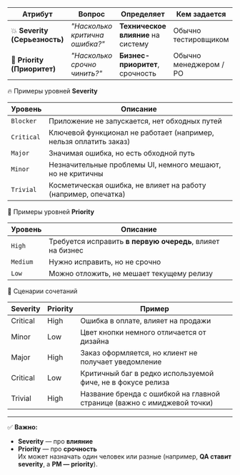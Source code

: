 
| Атрибут                       | Вопрос                         | Определяет                         | Кем задается           |
| ----------------------------- | ------------------------------ | ---------------------------------- | ---------------------- |
| 💥 **Severity (Серьезность)** | _"Насколько критична ошибка?"_ | **Техническое влияние** на систему | Обычно тестировщиком   |
| 🚦 **Priority (Приоритет)**   | _"Насколько срочно чинить?"_   | **Бизнес-приоритет**, срочность    | Обычно менеджером / PO |
🔥 Примеры уровней **Severity**

| Уровень    | Описание                                                          |
| ---------- | ----------------------------------------------------------------- |
| `Blocker`  | Приложение не запускается, нет обходных путей                     |
| `Critical` | Ключевой функционал не работает (например, нельзя оплатить заказ) |
| `Major`    | Значимая ошибка, но есть обходной путь                            |
| `Minor`    | Незначительные проблемы UI, немного мешают, но не критичны        |
| `Trivial`  | Косметическая ошибка, не влияет на работу (например, опечатка)    |

🚦 Примеры уровней **Priority**

| Уровень  | Описание                                                   |
| -------- | ---------------------------------------------------------- |
| `High`   | Требуется исправить **в первую очередь**, влияет на бизнес |
| `Medium` | Нужно исправить, но не срочно                              |
| `Low`    | Можно отложить, не мешает текущему релизу                  |

📌 Сценарии сочетаний

|Severity|Priority|Пример|
|---|---|---|
|Critical|High|Ошибка в оплате, влияет на продажи|
|Minor|Low|Цвет кнопки немного отличается от дизайна|
|Major|High|Заказ оформляется, но клиент не получает уведомление|
|Critical|Low|Критичный баг в редко используемой фиче, не в фокусе релиза|
|Trivial|High|Название бренда с ошибкой на главной странице (важно с имиджевой точки)|

---

✅ **Важно:**
- **Severity** — про **влияние**
- **Priority** — про **срочность**  
    Их может назначать один человек или разные (например, **QA ставит severity**, а **PM — priority**).